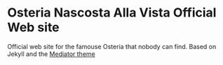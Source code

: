 # Osteria Nascosta Alla Vista Official Web site

Official web site for the famouse Osteria that nobody can find.
Based on Jekyll and the [Mediator theme](https://github.com/dirkfabisch/mediator)
